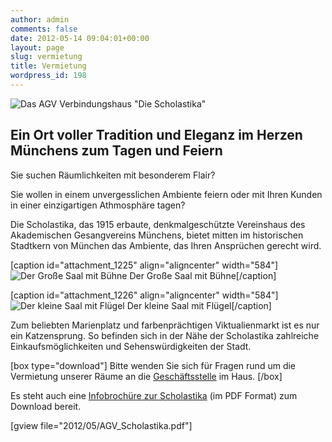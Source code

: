 ```yaml
---
author: admin
comments: false
date: 2012-05-14 09:04:01+00:00
layout: page
slug: vermietung
title: Vermietung
wordpress_id: 198
---
```


![Das AGV Verbindungshaus "Die Scholastika"](/wp-content/uploads/2012/05/Scholastika-von-links.jpg)

## Ein Ort voller Tradition und Eleganz im Herzen Münchens zum Tagen und Feiern

Sie suchen Räumlichkeiten mit besonderem Flair?

Sie wollen in einem unvergesslichen Ambiente feiern oder mit Ihren Kunden in einer einzigartigen Athmosphäre tagen?

Die Scholastika, das 1915 erbaute, denkmalgeschützte Vereinshaus des Akademischen Gesangvereins Münchens, bietet mitten im historischen Stadtkern von München das Ambiente, das Ihren Ansprüchen gerecht wird.

[caption id="attachment_1225" align="aligncenter" width="584"]![Der Große Saal mit Bühne](/wp-content/uploads/2012/05/Großer-Saal-1024x674.jpg) Der Große Saal mit Bühne[/caption]

[caption id="attachment_1226" align="aligncenter" width="584"]![Der kleine Saal mit Flügel](/wp-content/uploads/2012/05/Kleiner-Saal-1024x679.jpg) Der kleine Saal mit Flügel[/caption]

Zum beliebten Marienplatz und farbenprächtigen Viktualienmarkt ist es nur ein Katzensprung. So befinden sich in der Nähe der Scholastika zahlreiche Einkaufsmöglichkeiten und Sehenswürdigkeiten der Stadt.

[box type="download"]
Bitte wenden Sie sich für Fragen rund um die Vermietung unserer Räume an die [Geschäftsstelle](/kontakt/) im Haus.
[/box]

Es steht auch eine [Infobrochüre zur Scholastika](/wp-content/uploads/2012/05/AGV_Scholastika.pdf) (im PDF Format) zum Download bereit.

[gview file="2012/05/AGV_Scholastika.pdf"]
